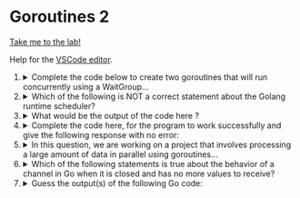 # Goroutines 2

[Take me to the lab!](https://kodekloud.com/topic/lab-2-go-routine/)

Help for the [VSCode editor](https://github.com/kodekloudhub/community-faq/blob/main/docs/vscode-tips.md).

1.  <details>
    <summary>Complete the code below to create two goroutines that will run concurrently using a WaitGroup...</summary>

    The first goroutine should print the numbers 1 to 5, and the second goroutine should print the letters a to e. The main function should wait for both goroutines to finish before exiting.

    A Go file is located at `/root/code/code01` directory. Navigate to it in the Explorer pane and open it.

    Expected output

    Either
    ```
    a
    b
    c
    d
    e
    1
    2
    3
    4
    5
    ```

    Or
    ```
    1
    2
    3
    4
    5
    a
    b
    c
    d
    e
    ```



    <details>
    <summary>Reveal</summary>

    ```go
    package main

    import (
        "fmt"
        "sync"
    )

    func main() {
        var wg sync.WaitGroup
        // Add 2 routines to our wait group
        wg.Add(2)
        // Create first goroutine here
        // Pass address of waitgroup
        go printNumbers(&wg)
        // Create second goroutine here
        go printLetters(&wg)
        // Wait for both goroutines to finish here
        wg.Wait()
    }

    // Modify this function signature to
    // accept a pointer to WaitGroup
    func printNumbers(wg *sync.WaitGroup) {
        for i := 1; i <= 5; i++ {
            fmt.Println(i)
        }
        // Signal done
        wg.Done()
    }

    // Similarly this
    func printLetters(wg *sync.WaitGroup) {
        // 97 thru 102 are ASCII codes for a..e
        for i := 97; i <= 102; i++ {
            // string() of an integer treats
            // the int as an ASCII code
            fmt.Println(string(i))
        }
        // Signal done
        wg.Done()
    }
    ```

    </details>
    </details>

1.  <details>
    <summary>Which of the following is NOT a correct statement about the Golang runtime scheduler?</summary>

    * It is a preemptive scheduler
    * It can move goroutines between OS threads as needed
    * It uses a round-robin algorithm to schedule goroutines
    * It uses a priority-based algorithm to schedule goroutines
    * It allows goroutines to voluntarily yield their time slice

    <details>
    <summary>Reveal</summary>

    > It uses a round-robin algorithm to schedule goroutines

    </details>
    </details>

1.  <details>
    <summary>What would be the output of the code here ?</summary>

    ```go
    package main

    import "fmt"

    func main() {
        ch := make(chan int, 2)
        ch <- 1
        ch <- 2
        close(ch)
        for n := range ch {
            fmt.Println(n)
        }
    }
    ```

    * 1 2
    * 1
    * 2
    * 1<br/>2

    <details>
    <summary>Reveal</summary>

    > 1<br/>2

    * The channel is buffered for 2 elements, therefore both writes to the channel succeed without blocking.
    * The channel is closed, but we can still read any remaining values.
    * Finally range over the channel to receive the two values, and emit with `Println`, which means there will be a newline between `1` and `2`.

    </details>
    </details>

1.  <details>
    <summary>Complete the code here, for the program to work successfully and give the following response with no error:</summary>

    A Go file is located at `/root/code/code04` directory. Navigate to it in the Explorer pane and open it.

    Expected output:

    ```
    sent job 1
    sent job 2
    sent job 3
    sent all jobs
    received job 1
    received job 2
    received job 3
    received all jobs
    ```

    <details>
    <summary>Reveal</summary>

    We only need to add a single line beneath the comment `your code goes here`

    ```go
    close(jobs)
    ```

    * `jobs` is a buffered channel large enough to hold 5 items
    * We send it 3 jobs.
    * The goroutine will receive and print them, then it will block waiting for another job. Meanwhile `main` is waiting to receive from `done` channel, therefore we get a deadlock.
    * By closing the `jobs` channel, the goroutine is unblocked and receives `false` for `more`, so proceeds to write to `done` channel. This is received by `main` and the program completes.

    </details>
    </details>

1.  <details>
    <summary>In this question, we are working on a project that involves processing a large amount of data in parallel using goroutines...</summary>

     We want to use channels to communicate between the goroutines and ensure that all goroutines have finished processing before the program exits.


    Complete the code, so that the program runs successfully without any errors.

    A Go file is located at `/root/code/code05` directory.

    Expected Output:

    ```
    sent job 1
    received job 1
    received job 2
    sent job 2
    received result 2
    received result 4
    received job 3
    received result 6
    sent job 3
    ```

    <details>
    <summary>Reveal</summary>

    * We know that the last line of all three goroutines should be `wg.Done()`, as 3 jobs have been initially added to the WaitGroup.
    * For the two routines that are *writing* to channels, we need to close the channel they are writing to when done writing, which gives us

    ```go
    package main

    import (
        "fmt"
        "sync"
    )

    func main() {

        var wg sync.WaitGroup
        wg.Add(3)
        jobs := make(chan int)
        results := make(chan int)

        go func() {
            for j := range jobs {
                fmt.Println("received job", j)
                result := j * 2
                results <- result
            }
            // your code goes here
            close(results)
            wg.Done()
        }()

        go func() {
            for j := 1; j <= 3; j++ {
                jobs <- j
                fmt.Println("sent job", j)
            }
            // your code goes here
            close(jobs)
            wg.Done()
        }()

        go func() {
            for r := range results {
                fmt.Println("received result", r)
            }
            // your code goes here
            wg.Done()
        }()

        wg.Wait()
    }

    ```

    </details>
    </details>

1.  <details>
    <summary>Which of the following statements is true about the behavior of a channel in Go when it is closed and has no more values to receive?</summary>

    * A receive operation on a closed channel will always return the zero value of the channel's type
    * A receive operation on a closed channel will always return the default value of the channel's type
    * A receive operation on a closed channel will always return an error
    * A receive operation on a closed channel will always block indefinitely

    <details>
    <summary>Reveal</summary>

    > A receive operation on a closed channel will always return the zero value of the channel's type

    Arguably you can say that the zero value and the default value are the same thing. Either way, it's the same value you get if you declare a variable of the given type using `var` without an initializer.

    </details>
    </details>

1.  <details>
    <summary>Guess the output(s) of the following Go code:</summary>

    ```go
    package main

    import (
        "fmt"
        "sync"
    )

    func main() {
        var wg sync.WaitGroup
        wg.Add(2)
        go func() {
            fmt.Println("Goroutine 1")
            wg.Done()
        }()
        go func() {
            fmt.Println("Goroutine 2")
            wg.Done()
        }()
        wg.Wait()
        fmt.Println("Done")
    }
    ```

    1.  ```
        Goroutine 2
        Goroutine 1
        Done
        ```
    1.  ````
        Goroutine 1
        Goroutine 2
        Done
        ```
    1.  ```
        Goroutine 1
        Done
        Goroutine 2
        ```
    1.  ```
        Goroutine 2
        Done
        Goroutine 1
        ```


    <details>
    <summary>Reveal</summary>

    > A and B are correct.

    * We can eliminate C and D due to the fact that both goroutines must complete before `wg.Wait()` returns, meaning that `Done` will always be printed last.
    * A and B are both correct since the execution of goroutines is non-deterministic, so it is possible for either of the two goroutines to execute first. You may find if you run the program you appear to consistently get one result, however that could change if run on a different computer.

    </details>
    </details>

